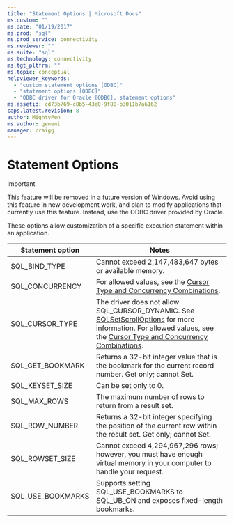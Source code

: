 ```yaml
---
title: "Statement Options | Microsoft Docs"
ms.custom: ""
ms.date: "01/19/2017"
ms.prod: "sql"
ms.prod_service: connectivity
ms.reviewer: ""
ms.suite: "sql"
ms.technology: connectivity
ms.tgt_pltfrm: ""
ms.topic: conceptual
helpviewer_keywords: 
  - "custom statement options [ODBC]"
  - "statement options [ODBC]"
  - "ODBC driver for Oracle [ODBC], statement options"
ms.assetid: cd73b769-c8b5-43e0-9f80-b3011b7a6162
caps.latest.revision: 8
author: MightyPen
ms.author: genemi
manager: craigg
---
```

# Statement Options
> [!IMPORTANT]  
>  This feature will be removed in a future version of Windows. Avoid using this feature in new development work, and plan to modify applications that currently use this feature. Instead, use the ODBC driver provided by Oracle.  
  
 These options allow customization of a specific execution statement within an application.  
  
|Statement option|Notes|  
|----------------------|-----------|  
|SQL_BIND_TYPE|Cannot exceed 2,147,483,647 bytes or available memory.|  
|SQL_CONCURRENCY|For allowed values, see the [Cursor Type and Concurrency Combinations](../../odbc/microsoft/cursor-type-and-concurrency-combinations.md).|  
|SQL_CURSOR_TYPE|The driver does not allow SQL_CURSOR_DYNAMIC. See [SQLSetScrollOptions](../../odbc/microsoft/level-2-api-functions-odbc-driver-for-oracle.md) for more information. For allowed values, see the [Cursor Type and Concurrency Combinations](../../odbc/microsoft/cursor-type-and-concurrency-combinations.md).|  
|SQL_GET_BOOKMARK|Returns a 32-bit integer value that is the bookmark for the current record number. Get only; cannot Set.|  
|SQL_KEYSET_SIZE|Can be set only to 0.|  
|SQL_MAX_ROWS|The maximum number of rows to return from a result set.|  
|SQL_ROW_NUMBER|Returns a 32-bit integer specifying the position of the current row within the result set. Get only; cannot Set.|  
|SQL_ROWSET_SIZE|Cannot exceed 4,294,967,296 rows; however, you must have enough virtual memory in your computer to handle your request.|  
|SQL_USE_BOOKMARKS|Supports setting SQL_USE_BOOKMARKS to SQL_UB_ON and exposes fixed-length bookmarks.|
